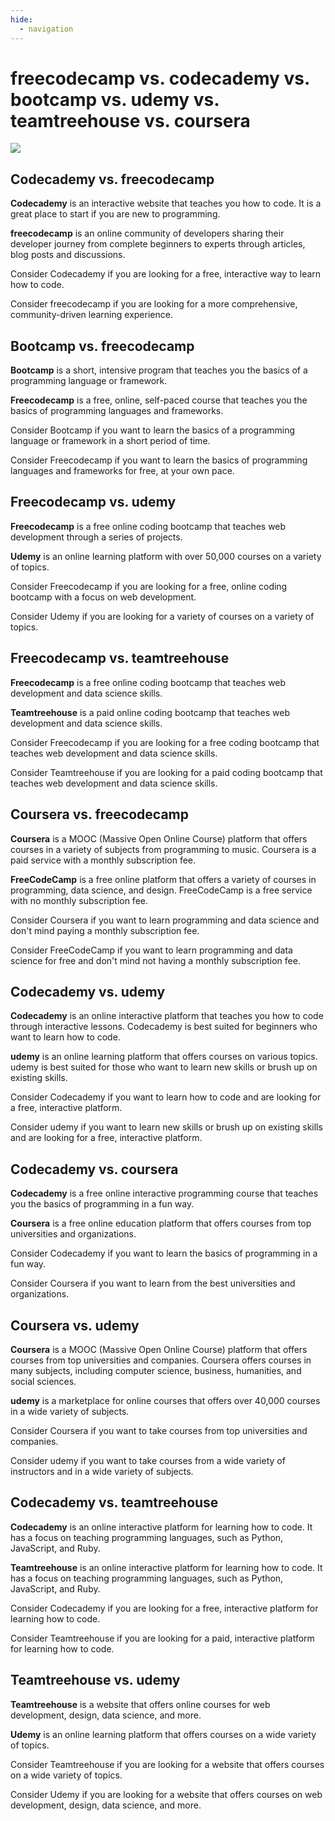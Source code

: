 ```yaml
---
hide:
  - navigation
---
```


# freecodecamp vs. codecademy vs. bootcamp vs. udemy vs. teamtreehouse vs. coursera

![](../assets/freecodecamp-vs-codecademy-vs-bootcamp/freecodecamp-vs-codecademy-vs-bootcamp-vs-udemy-vs-teamtreehouse-vs-coursera.png)

## Codecademy vs. freecodecamp


**Codecademy** is an interactive website that teaches you how to code. It is a great place to start if you are new to programming.

**freecodecamp** is an online community of developers sharing their developer journey from complete beginners to experts through articles, blog posts and discussions.

Consider Codecademy if you are looking for a free, interactive way to learn how to code.

Consider freecodecamp if you are looking for a more comprehensive, community-driven learning experience.


## Bootcamp vs. freecodecamp


**Bootcamp** is a short, intensive program that teaches you the basics of a programming language or framework.

**Freecodecamp** is a free, online, self-paced course that teaches you the basics of programming languages and frameworks.

Consider Bootcamp if you want to learn the basics of a programming language or framework in a short period of time.

Consider Freecodecamp if you want to learn the basics of programming languages and frameworks for free, at your own pace.


## Freecodecamp vs. udemy


**Freecodecamp** is a free online coding bootcamp that teaches web development through a series of projects.

**Udemy** is an online learning platform with over 50,000 courses on a variety of topics.

Consider Freecodecamp if you are looking for a free, online coding bootcamp with a focus on web development.

Consider Udemy if you are looking for a variety of courses on a variety of topics.


## Freecodecamp vs. teamtreehouse


**Freecodecamp** is a free online coding bootcamp that teaches web development and data science skills. 

**Teamtreehouse** is a paid online coding bootcamp that teaches web development and data science skills.

Consider Freecodecamp if you are looking for a free coding bootcamp that teaches web development and data science skills.

Consider Teamtreehouse if you are looking for a paid coding bootcamp that teaches web development and data science skills.


## Coursera vs. freecodecamp


**Coursera** is a MOOC (Massive Open Online Course) platform that offers courses in a variety of subjects from programming to music. Coursera is a paid service with a monthly subscription fee.

**FreeCodeCamp** is a free online platform that offers a variety of courses in programming, data science, and design. FreeCodeCamp is a free service with no monthly subscription fee.

Consider Coursera if you want to learn programming and data science and don't mind paying a monthly subscription fee.

Consider FreeCodeCamp if you want to learn programming and data science for free and don't mind not having a monthly subscription fee.


## Codecademy vs. udemy

**Codecademy** is an online interactive platform that teaches you how to code through interactive lessons. Codecademy is best suited for beginners who want to learn how to code.

**udemy** is an online learning platform that offers courses on various topics. udemy is best suited for those who want to learn new skills or brush up on existing skills.

Consider Codecademy if you want to learn how to code and are looking for a free, interactive platform.

Consider udemy if you want to learn new skills or brush up on existing skills and are looking for a free, interactive platform.


## Codecademy vs. coursera

**Codecademy** is a free online interactive programming course that teaches you the basics of programming in a fun way.

**Coursera** is a free online education platform that offers courses from top universities and organizations.

Consider Codecademy if you want to learn the basics of programming in a fun way.

Consider Coursera if you want to learn from the best universities and organizations.


## Coursera vs. udemy


**Coursera** is a MOOC (Massive Open Online Course) platform that offers courses from top universities and companies. Coursera offers courses in many subjects, including computer science, business, humanities, and social sciences.

**udemy** is a marketplace for online courses that offers over 40,000 courses in a wide variety of subjects.

Consider Coursera if you want to take courses from top universities and companies.

Consider udemy if you want to take courses from a wide variety of instructors and in a wide variety of subjects.


## Codecademy vs. teamtreehouse

**Codecademy** is an online interactive platform for learning how to code. It has a focus on teaching programming languages, such as Python, JavaScript, and Ruby.

**Teamtreehouse** is an online interactive platform for learning how to code. It has a focus on teaching programming languages, such as Python, JavaScript, and Ruby.

Consider Codecademy if you are looking for a free, interactive platform for learning how to code.

Consider Teamtreehouse if you are looking for a paid, interactive platform for learning how to code.


## Teamtreehouse vs. udemy
 **Teamtreehouse** is a website that offers online courses for web development, design, data science, and more. 

**Udemy** is an online learning platform that offers courses on a wide variety of topics.

Consider Teamtreehouse if you are looking for a website that offers courses on a wide variety of topics.

Consider Udemy if you are looking for a website that offers courses on web development, design, data science, and more.












